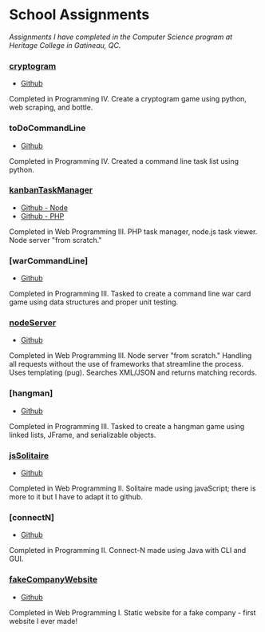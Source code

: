 # School Assignments
_Assignments I have completed in the Computer Science program at Heritage College in Gatineau, QC._

### [cryptogram](https://mc-cryptogram.herokuapp.com/) 
- [Github](https://github.com/marissa-cleroux/cryptogram) 

Completed in Programming IV. Create a cryptogram game using python, web scraping, and bottle.

### toDoCommandLine 
- [Github](https://github.com/marissa-cleroux/commandLineToDoList)

Completed in Programming IV. Created a command line task list using python.

### [kanbanTaskManager](https://kanban-task-manager.herokuapp.com/) 
- [Github - Node](https://github.com/marissa-cleroux/kanbanTaskManagerNode) 
- [Github - PHP](https://github.com/marissa-cleroux/kanbanTaskManagerPHP)

Completed in Web Programming III. PHP task manager, node.js task viewer. Node server "from scratch."

### [warCommandLine]
- [Github](https://github.com/marissa-cleroux/warCardGame/tree/master/src/war)

Completed in Programming III. Tasked to create a command line war card game using data structures and proper unit testing.

### [nodeServer](https://mcleroux-node-server.herokuapp.com)
- [Github](https://github.com/marissa-cleroux/nodeServer)

Completed in Web Programming III. Node server "from scratch." Handling all requests without the use of frameworks that streamline the process. Uses templating (pug). Searches XML/JSON and returns matching records.

### [hangman]
- [Github](https://github.com/marissa-cleroux/hangman)

Completed in Programming III. Tasked to create a hangman game using linked lists, JFrame, and serializable objects.

### [jsSolitaire](https://marissa-cleroux.github.io/schoolAssignments/jsSolitaire/game.html)
- [Github](https://github.com/marissa-cleroux/schoolAssignments/tree/master/jsSolitaire)

Completed in Web Programming II. Solitaire made using javaScript; there is more to it but I have to adapt it to github.

### [connectN]
- [Github](https://github.com/marissa-cleroux/connectN)

Completed in Programming II. Connect-N made using Java with CLI and GUI. 

### [fakeCompanyWebsite](https://marissa-cleroux.github.io/schoolAssignments/fakeCompanyWebsite/index.html)
- [Github](https://github.com/marissa-cleroux/schoolAssignments/tree/master/fakeCompanyWebsite)

Completed in Web Programming I. Static website for a fake company - first website I ever made!



